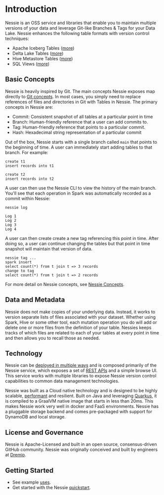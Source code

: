# Introduction

Nessie is an OSS service and libraries that enable you to maintain multiple versions 
of your data and leverage Git-like Branches & Tags for your Data Lake. Nessie enhances the following 
table formats with version control techniques:

* Apache Iceberg Tables ([more](iceberg))
* Delta Lake Tables ([more](deltalake))
* Hive Metastore Tables ([more](deltalake))
* SQL Views ([more](views))

## Basic Concepts

Nessie is heavily inspired by Git. The main concepts Nessie exposes map directly to 
[Git concepts](https://git-scm.com/book/en/v2). In most cases, you simply need to replace 
references of files and directories in Git with Tables in Nessie. The primary concepts in Nessie are:
 
* Commit: Consistent snapshot of all tables at a particular point in time
* Branch: Human-friendly reference that a user can add commits to.
* Tag: Human-friendly reference that points to a particular commit.
* Hash: Hexadecimal string representation of a particular commit

Out of the box, Nessie starts with a single branch called `main` that points to the 
beginning of time. A user can immediately start adding tables to that branch. For example:

```
create t1
insert records into t1

create t2
insert records into t2
```

A user can then use the Nessie CLI to view the history of the main branch. You'll see 
that each operation in Spark was automatically recorded as a commit within Nessie:

```
nessie log

Log 1
Log 2
Log 3
Log 4
```

A user can then create create a new tag referencing this point in time. After doing 
so, a user can continue changing the tables but that point in time snapshot will 
maintain that version of data.

```
nessie tag ...
spark insert
select count(*) from t join t => 3 records
change to tag
select count(*) from t join t => 2 records 
```

For more detail on Nessie concepts, see [Nessie Concepts](concepts.md).

## Data and Metadata

Nessie does not make copies of your underlying data. Instead, it works to version 
separate lists of files associated with your dataset. Whether using Spark, Hive or 
some other tool, each mutation operation you do will add or delete one or more files from 
the definition of your table. Nessies keeps tracks of which files are related to each 
of your tables at every point in time and then allows you to recall those as needed.
 
## Technology 
Nessie can be [deployed in multiple ways](try) and is composed primarily of the Nessie service, 
which exposes a set of [REST APIs](develop/swagger.md) and a simple browse UI. This service works with multiple
libraries to expose Nessie version control capabilities to common data management technologies.

Nessie was built as a Cloud native technology and is designed to be highly scalable, 
[performant](architecture/performance.md) and resilient. Built 
on Java and leveraging [Quarkus](https://quarkus.io/), it is compiled to a GraalVM native image 
that starts in less than 20ms. This makes Nessie work very well in docker and FaaS environments. 
Nessie has a pluggable storage backend and comes pre-packaged with support for DynamoDB and local 
storage.

## License and Governance
Nessie is Apache-Licensed and built in an open source, consensus-driven GitHub community. 
Nessie was originally conceived and built by engineers at [Dremio](http://dremio.com).

## Getting Started

* See example [uses](usecases.md). 
* Get started with the Nessie [quickstart](quickstart.md).

